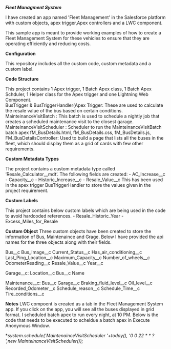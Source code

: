 
***Fleet Managment System***

I have created an app named 'Fleet Management' in the Salesforce platform with custom objects, apex trigger,Apex controllers and a LWC component.

This sample app is meant to provide working examples of how to create a Fleet Management System for these vehicles to ensure that they are operating efficiently and reducing costs. 

**Configuration**

This repository includes all the custom code, custom metadata and a custom label. 

**Code Structure**

This project contains 1 Apex trigger, 1 Batch Apex class, 1 Batch Apex Schduler, 1 Helper class for the Apex trigger and one Lightning Web Component.  
BusTrigger & BusTriggerHandler(Apex Trigger: These are used to calculate the resale value of the bus based on certain conditions. 
MainteinanceVisitBatch : This batch is used to schedule a nightly job that creates a scheduled maintenance visit to the closest garage.
MainteinanceVisitScheduler : Scheduler to run the MainteinanceVisitBatch batch apex 
fM_BusDetails.html, fM_BusDetails.css, fM_BusDetails.js, FM_BusDetailsController: Used to build a page that lists all the buses in the fleet, which should display them as a grid of cards with few other requirements.

**Custom Metadata Types**

The project contains a custom metadata type called ‘Resale_Calculator__mdt’. The following fields are created:
	- AC_Increase__c
	- Capacity__c
	- Historic_Increase__c
	- Resale_Value__c
This has been used in the apex trigger BusTriggerHandler to store the values given in the project requirement.  

**Custom Labels**

This project contains below custom labels which are being used in the code to avoid hardcoded references.
	- Resale_Historic_Year
	- Excess_Miles_for_Resale

**Custom Object**
Three custom objects have been created to store the information of Bus, Maintenaince and Grage. Below I have provided the api names for the three objects along with their fields.  

Bus__c
	 Bus_Image__c
	 Current_Status__c
	 Has_air_conditioning__c
	 Last_Ping_Location__c
	 Maximum_Capacity__c
	 Number_of_wheels__c
	 OdometerReading__c
	 Resale_Value__c
	 Year__c

Garage__c:
	Location__c
	Bus__c
	Name

Maintenance__c:
	Bus__c
	Garage__c
	Braking_fluid_level__c
	Oil_level__c	
	Recorded_Odometer__c
	Schedule_reason__c
	Schedule_Time__c
	Tire_conditions__c

**Notes**
LWC compoent is created as a tab in the Fleet Management System app. If you click on the app, you will see all the buses displayed in grid format. 
I scheduled batch apex to run every night, at 10 PM. Below is the code that needs to be executed to scheldue a batch apex in Execute Anonymous Window.

**system.schedule('MaintenainceVisitScheduler '+today(), '0 0 22 * * ? *',new MainteinanceVisitScheduler());**
